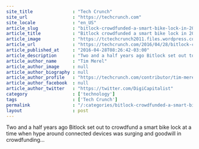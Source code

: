 ```yaml
---
site_title               : "Tech Crunch"
site_url                 : "https://techcrunch.com"
site_locale              : "en_US"
article_slug             : "bitlock-crowdfunded-a-smart-bike-lock-in-2013-what-happened-next"
article_title            : "Bitlock crowdfunded a smart bike lock in 2013. What happened next?"
article_image            : "https://tctechcrunch2011.files.wordpress.com/2013/10/bitlock.jpg?w=700&h=400&crop=1"
article_url              : "https://techcrunch.com/2016/04/28/bitlock-crowdfunded-a-smart-bike-lock-in-2013-what-happened-next/"
article_published_at     : "2016-04-28T08:26:42-03:00"
article_description      : "Two and a half years ago Bitlock set out to crowdfund a smart bike lock at a time when hype around connected devices was surging and goodwill in crowdfunding..."
article_author_name      : "Tim Merel"
article_author_image     : null
article_author_biography : null
article_author_profile   : "https://techcrunch.com/contributor/tim-merel/"
article_author_facebook  : null
article_author_twitter   : "https://twitter.com/DigiCapitalist"
category                 : ['technology']
tags                     : ['Tech Crunch']
permalink                : "/:categories/bitlock-crowdfunded-a-smart-bike-lock-in-2013-what-happened-next/"
layout                   : post
---
```


Two and a half years ago Bitlock set out to crowdfund a smart bike lock at a time when hype around connected devices was surging and goodwill in crowdfunding...

